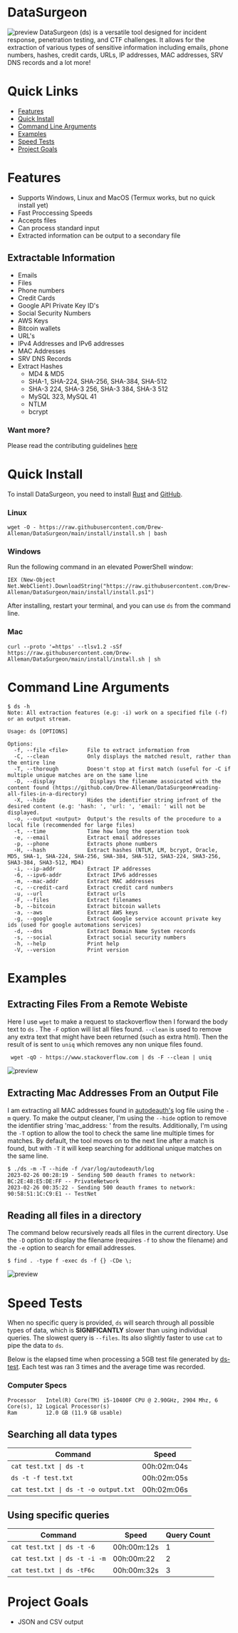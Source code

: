 # DataSurgeon
![preview](media/main.gif)
DataSurgeon (ds) is a versatile tool designed for incident response, penetration testing, and CTF challenges. It allows for the extraction of various types of sensitive information including emails, phone numbers, hashes, credit cards, URLs, IP addresses, MAC addresses, SRV DNS records and a lot more!

# Quick Links
* [Features](#features)
* [Quick Install](#quick-install)
* [Command Line Arguments](#command-line-arguments)
* [Examples](#examples)
* [Speed Tests](#speed-tests)
* [Project Goals](#project-goals)

# Features
* Supports Windows, Linux and MacOS (Termux works, but no quick install yet)
* Fast Proccessing Speeds
* Accepts files
* Can process standard input
* Extracted information can be output to a secondary file


## Extractable Information 
* Emails
* Files
* Phone numbers
* Credit Cards
* Google API Private Key ID's
* Social Security Numbers
* AWS Keys
* Bitcoin wallets
* URL's
* IPv4 Addresses and IPv6 addresses
* MAC Addresses
* SRV DNS Records
* Extract Hashes
    - MD4 & MD5
    - SHA-1, SHA-224, SHA-256, SHA-384, SHA-512
    - SHA-3 224, SHA-3 256, SHA-3 384, SHA-3 512
    - MySQL 323, MySQL 41
    - NTLM
    - bcrypt

### Want more? 
Please read the contributing guidelines [here](https://github.com/Drew-Alleman/DataSurgeon/blob/main/CONTRIBUTING.md#adding-a-new-regex--extraction-feature)

# Quick Install
To install DataSurgeon, you need to install [Rust](https://www.rust-lang.org/tools/install) and [GitHub](https://desktop.github.com/).
### Linux
```
wget -O - https://raw.githubusercontent.com/Drew-Alleman/DataSurgeon/main/install/install.sh | bash
```

### Windows 
Run the following command in an elevated PowerShell window:
```
IEX (New-Object Net.WebClient).DownloadString("https://raw.githubusercontent.com/Drew-Alleman/DataSurgeon/main/install/install.ps1")
```
After installing, restart your terminal, and you can use ```ds``` from the command line.

### Mac
```
curl --proto '=https' --tlsv1.2 -sSf https://raw.githubusercontent.com/Drew-Alleman/DataSurgeon/main/install/install.sh | sh
```

# Command Line Arguments
```
$ ds -h 
Note: All extraction features (e.g: -i) work on a specified file (-f) or an output stream.

Usage: ds [OPTIONS]

Options:
  -f, --file <file>      File to extract information from
  -C, --clean            Only displays the matched result, rather than the entire line
  -T, --thorough         Doesn't stop at first match (useful for -C if multiple unique matches are on the same line
  -D, --display           Displays the filename assoicated with the content found (https://github.com/Drew-Alleman/DataSurgeon#reading-all-files-in-a-directory)
  -X, --hide             Hides the identifier string infront of the desired content (e.g: 'hash: ', 'url: ', 'email: ' will not be displayed.
  -o, --output <output>  Output's the results of the procedure to a local file (recommended for large files)
  -t, --time             Time how long the operation took
  -e, --email            Extract email addresses
  -p, --phone            Extracts phone numbers
  -H, --hash             Extract hashes (NTLM, LM, bcrypt, Oracle, MD5, SHA-1, SHA-224, SHA-256, SHA-384, SHA-512, SHA3-224, SHA3-256, SHA3-384, SHA3-512, MD4)
  -i, --ip-addr          Extract IP addresses
  -6, --ipv6-addr        Extract IPv6 addresses
  -m, --mac-addr         Extract MAC addresses
  -c, --credit-card      Extract credit card numbers
  -u, --url              Extract urls
  -F, --files            Extract filenames
  -b, --bitcoin          Extract bitcoin wallets
  -a, --aws              Extract AWS keys
  -g, --google           Extract Google service account private key ids (used for google automations services)
  -d, --dns              Extract Domain Name System records
  -s, --social           Extract social security numbers
  -h, --help             Print help
  -V, --version          Print version                         
```
# Examples
## Extracting Files From a Remote Webiste
Here I use ```wget``` to make a request to stackoverflow then I forward the body text to ```ds``` . The ```-F``` option will list all files found. ```--clean``` is used to remove any extra text that might have been returned (such as extra html). Then the result of is sent to ```uniq``` which removes any non unique files found.
```
 wget -qO - https://www.stackoverflow.com | ds -F --clean | uniq
```
![preview](media/wget_preview.gif)

## Extracting Mac Addresses From an Output File
I am extracting all MAC addresses found in [autodeauth's](https://github.com/Drew-Alleman/autodeauth) log file using the ```-m``` query. To make the output cleaner, I'm using the ```--hide``` option to remove the identifier string 'mac_address: ' from the results. Additionally, I'm using the ```-T``` option to allow the tool to check the same line multiple times for matches. By default, the tool moves on to the next line after a match is found, but with ```-T``` it will keep searching for additional unique matches on the same line.
```
$ ./ds -m -T --hide -f /var/log/autodeauth/log     
2023-02-26 00:28:19 - Sending 500 deauth frames to network: BC:2E:48:E5:DE:FF -- PrivateNetwork
2023-02-26 00:35:22 - Sending 500 deauth frames to network: 90:58:51:1C:C9:E1 -- TestNet
```

## Reading all files in a directory
The command below recursively reads all files in the current directory. Use the ```-D``` option to display the filename (requires ```-f``` to show the filename) and the ```-e``` option to search for email addresses.
```
$ find . -type f -exec ds -f {} -CDe \;
```
![preview](media/directory_search.gif)


# Speed Tests
When no specific query is provided, ```ds``` will search through all possible types of data, which is <b>SIGNIFICANTLY</b> slower than using individual queries. The slowest query is ```--files```. Its also slightly faster to use ```cat``` to pipe the data to ```ds```. 

Below is the elapsed time when processing a 5GB test file generated by [ds-test](https://github.com/Drew-Alleman/ds-test). Each test was ran 3 times and the average time was recorded.

### Computer Specs 
```
Processor	Intel(R) Core(TM) i5-10400F CPU @ 2.90GHz, 2904 Mhz, 6 Core(s), 12 Logical Processor(s)
Ram         12.0 GB (11.9 GB usable)
```

## Searching all data types

Command         | Speed         
----------------|----------------
`cat test.txt \| ds -t` | 00h:02m:04s |
`ds -t -f test.txt` | 00h:02m:05s
`cat test.txt \| ds -t -o output.txt` | 00h:02m:06s

## Using specific queries

Command         | Speed          | Query Count
----------------|----------------|----------------
`cat test.txt \| ds -t -6` | 00h:00m:12s | 1
`cat test.txt \| ds -t -i -m` | 00h:00m:22 | 2
`cat test.txt \| ds -tF6c` | 00h:00m:32s | 3

# Project Goals
* JSON and CSV output
